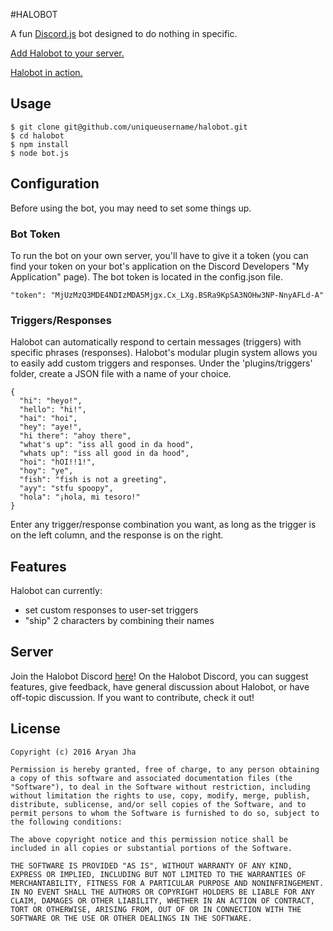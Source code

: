 #HALOBOT

A fun [Discord.js](https://discord.js.org/#/) bot designed to do nothing in specific.

[Add Halobot to your server.](https://discordapp.com/oauth2/authorize?client_id=249989082128711683&scope=bot)

[Halobot in action.](http://i.imgur.com/DW4B66c.png)

## Usage

    $ git clone git@github.com/uniqueusername/halobot.git
    $ cd halobot
    $ npm install
    $ node bot.js

## Configuration

Before using the bot, you may need to set some things up.

### Bot Token

To run the bot on your own server, you'll have to give it a token (you can find your token on your bot's application on the Discord Developers "My Application" page).
The bot token is located in the config.json file.

    "token": "MjUzMzQ3MDE4NDIzMDA5Mjgx.Cx_LXg.BSRa9KpSA3NOHw3NP-NnyAFLd-A"

### Triggers/Responses

Halobot can automatically respond to certain messages (triggers) with specific phrases (responses). Halobot's modular plugin system allows you to easily add custom triggers and responses.
Under the 'plugins/triggers' folder, create a JSON file with a name of your choice.

    {
      "hi": "heyo!",
      "hello": "hi!",
      "hai": "hoi",
      "hey": "aye!",
      "hi there": "ahoy there",
      "what's up": "iss all good in da hood",
      "whats up": "iss all good in da hood",
      "hoi": "hOI!!1!",
      "hoy": "ye",
      "fish": "fish is not a greeting",
      "ayy": "stfu spoopy",
      "hola": "¡hola, mi tesoro!"
    }

Enter any trigger/response combination you want, as long as the trigger is on the left column, and the response is on the right.

## Features

Halobot can currently:
- set custom responses to user-set triggers
- "ship" 2 characters by combining their names

## Server

Join the Halobot Discord [here](https://discord.gg/dvnCCh7)!
On the Halobot Discord, you can suggest features, give feedback, have general discussion about Halobot, or have off-topic discussion.
If you want to contribute, check it out!

## License

    Copyright (c) 2016 Aryan Jha

    Permission is hereby granted, free of charge, to any person obtaining a copy of this software and associated documentation files (the "Software"), to deal in the Software without restriction, including without limitation the rights to use, copy, modify, merge, publish, distribute, sublicense, and/or sell copies of the Software, and to permit persons to whom the Software is furnished to do so, subject to the following conditions:

    The above copyright notice and this permission notice shall be included in all copies or substantial portions of the Software.

    THE SOFTWARE IS PROVIDED "AS IS", WITHOUT WARRANTY OF ANY KIND, EXPRESS OR IMPLIED, INCLUDING BUT NOT LIMITED TO THE WARRANTIES OF MERCHANTABILITY, FITNESS FOR A PARTICULAR PURPOSE AND NONINFRINGEMENT. IN NO EVENT SHALL THE AUTHORS OR COPYRIGHT HOLDERS BE LIABLE FOR ANY CLAIM, DAMAGES OR OTHER LIABILITY, WHETHER IN AN ACTION OF CONTRACT, TORT OR OTHERWISE, ARISING FROM, OUT OF OR IN CONNECTION WITH THE SOFTWARE OR THE USE OR OTHER DEALINGS IN THE SOFTWARE.
